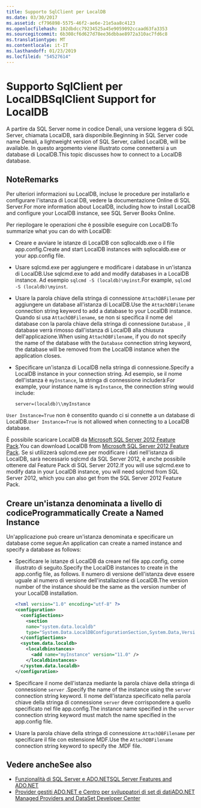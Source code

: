 ```yaml
---
title: Supporto SqlClient per LocalDB
ms.date: 03/30/2017
ms.assetid: cf796898-5575-46f2-ae6e-21e5aa8c4123
ms.openlocfilehash: 102dbdcc79234525a45e9059092ccaad63fa3353
ms.sourcegitcommit: 6b308cf6d627d78ee36dbbae8972a310ac7fd6c8
ms.translationtype: MT
ms.contentlocale: it-IT
ms.lasthandoff: 01/23/2019
ms.locfileid: "54527614"
---
```

# <a name="sqlclient-support-for-localdb"></a><span data-ttu-id="879f6-102">Supporto SqlClient per LocalDB</span><span class="sxs-lookup"><span data-stu-id="879f6-102">SqlClient Support for LocalDB</span></span>
<span data-ttu-id="879f6-103">A partire da SQL Server nome in codice Denali, una versione leggera di SQL Server, chiamata LocalDB, sarà disponibile.</span><span class="sxs-lookup"><span data-stu-id="879f6-103">Beginning in SQL Server code name Denali, a lightweight version of SQL Server, called LocalDB, will be available.</span></span> <span data-ttu-id="879f6-104">In questo argomento viene illustrato come connettersi a un database di LocalDB.</span><span class="sxs-lookup"><span data-stu-id="879f6-104">This topic discusses how to connect to a LocalDB database.</span></span>  
  
## <a name="remarks"></a><span data-ttu-id="879f6-105">Note</span><span class="sxs-lookup"><span data-stu-id="879f6-105">Remarks</span></span>  
 <span data-ttu-id="879f6-106">Per ulteriori informazioni su LocalDB, incluse le procedure per installarlo e configurare l'istanza di Local DB, vedere la documentazione Online di SQL Server.</span><span class="sxs-lookup"><span data-stu-id="879f6-106">For more information about LocalDB, including how to install LocalDB and configure your LocalDB instance, see SQL Server Books Online.</span></span>  
  
 <span data-ttu-id="879f6-107">Per riepilogare le operazioni che è possibile eseguire con LocalDB:</span><span class="sxs-lookup"><span data-stu-id="879f6-107">To summarize what you can do with LocalDB:</span></span>  
  
-   <span data-ttu-id="879f6-108">Creare e avviare le istanze di LocalDB con sqllocaldb.exe o il file app.config.</span><span class="sxs-lookup"><span data-stu-id="879f6-108">Create and start LocalDB instances with sqllocaldb.exe or your app.config file.</span></span>  
  
-   <span data-ttu-id="879f6-109">Usare sqlcmd.exe per aggiungere e modificare i database in un'istanza di LocalDB.</span><span class="sxs-lookup"><span data-stu-id="879f6-109">Use sqlcmd.exe to add and modify databases in a LocalDB instance.</span></span> <span data-ttu-id="879f6-110">Ad esempio `sqlcmd -S (localdb)\myinst`.</span><span class="sxs-lookup"><span data-stu-id="879f6-110">For example, `sqlcmd -S (localdb)\myinst`.</span></span>  
  
-   <span data-ttu-id="879f6-111">Usare la parola chiave della stringa di connessione `AttachDBFilename` per aggiungere un database all'istanza di LocalDB.</span><span class="sxs-lookup"><span data-stu-id="879f6-111">Use the `AttachDBFilename` connection string keyword to add a database to your LocalDB instance.</span></span> <span data-ttu-id="879f6-112">Quando si usa `AttachDBFilename`, se non si specifica il nome del database con la parola chiave della stringa di connessione `Database` , il database verrà rimosso dall'istanza di LocalDB alla chiusura dell'applicazione.</span><span class="sxs-lookup"><span data-stu-id="879f6-112">When using `AttachDBFilename`, if you do not specify the name of the database with the `Database` connection string keyword, the database will be removed from the LocalDB instance when the application closes.</span></span>  
  
-   <span data-ttu-id="879f6-113">Specificare un'istanza di LocalDB nella stringa di connessione.</span><span class="sxs-lookup"><span data-stu-id="879f6-113">Specify a LocalDB instance in your connection string.</span></span> <span data-ttu-id="879f6-114">Ad esempio, se il nome dell'istanza è `myInstance`, la stringa di connessione includerà:</span><span class="sxs-lookup"><span data-stu-id="879f6-114">For example, your instance name is `myInstance`, the connection string would include:</span></span>  
  
    ```  
    server=(localdb)\\myInstance  
    ```  
  
 <span data-ttu-id="879f6-115">`User Instance=True` non è consentito quando ci si connette a un database di LocalDB.</span><span class="sxs-lookup"><span data-stu-id="879f6-115">`User Instance=True` is not allowed when connecting to a LocalDB database.</span></span>  
  
 <span data-ttu-id="879f6-116">È possibile scaricare LocalDB da [Microsoft SQL Server 2012 Feature Pack](https://www.microsoft.com/download/en/details.aspx?id=29065).</span><span class="sxs-lookup"><span data-stu-id="879f6-116">You can download LocalDB from [Microsoft SQL Server 2012 Feature Pack](https://www.microsoft.com/download/en/details.aspx?id=29065).</span></span> <span data-ttu-id="879f6-117">Se si utilizzerà sqlcmd.exe per modificare i dati nell'istanza di LocalDB, sarà necessario sqlcmd da SQL Server 2012, è anche possibile ottenere dal Feature Pack di SQL Server 2012.</span><span class="sxs-lookup"><span data-stu-id="879f6-117">If you will use sqlcmd.exe to modify data in your LocalDB instance, you will need sqlcmd from SQL Server 2012, which you can also get from the SQL Server 2012 Feature Pack.</span></span>  
  
## <a name="programmatically-create-a-named-instance"></a><span data-ttu-id="879f6-118">Creare un'istanza denominata a livello di codice</span><span class="sxs-lookup"><span data-stu-id="879f6-118">Programmatically Create a Named Instance</span></span>  
 <span data-ttu-id="879f6-119">Un'applicazione può creare un'istanza denominata e specificare un database come segue:</span><span class="sxs-lookup"><span data-stu-id="879f6-119">An application can create a named instance and specify a database as follows:</span></span>  
  
-   <span data-ttu-id="879f6-120">Specificare le istanze di LocalDB da creare nel file app.config, come illustrato di seguito.</span><span class="sxs-lookup"><span data-stu-id="879f6-120">Specify the LocalDB instances to create in the app.config file, as follows.</span></span>  <span data-ttu-id="879f6-121">Il numero di versione dell'istanza deve essere uguale al numero di versione dell'installazione di LocalDB.</span><span class="sxs-lookup"><span data-stu-id="879f6-121">The version number of the instance should be the same as the version number of your LocalDB installation.</span></span>  
  
    ```xml  
    <?xml version="1.0" encoding="utf-8" ?>  
    <configuration>  
      <configSections>  
        <section  
        name="system.data.localdb"  
        type="System.Data.LocalDBConfigurationSection,System.Data,Version=4.0.0.0,Culture=neutral,PublicKeyToken=b77a5c561934e089"/>  
      </configSections>  
      <system.data.localdb>  
        <localdbinstances>  
          <add name="myInstance" version="11.0" />  
        </localdbinstances>  
      </system.data.localdb>  
    </configuration>  
    ```  
  
-   <span data-ttu-id="879f6-122">Specificare il nome dell'istanza mediante la parola chiave della stringa di connessione `server` .</span><span class="sxs-lookup"><span data-stu-id="879f6-122">Specify the name of the instance using the `server` connection string keyword.</span></span>  <span data-ttu-id="879f6-123">Il nome dell'istanza specificato nella parola chiave della stringa di connessione `server` deve corrispondere a quello specificato nel file app.config.</span><span class="sxs-lookup"><span data-stu-id="879f6-123">The instance name specified in the `server` connection string keyword must match the name specified in the app.config file.</span></span>  
  
-   <span data-ttu-id="879f6-124">Usare la parola chiave della stringa di connessione `AttachDBFilename` per specificare il file con estensione MDF.</span><span class="sxs-lookup"><span data-stu-id="879f6-124">Use the `AttachDBFilename` connection string keyword to specify the .MDF file.</span></span>  
  
## <a name="see-also"></a><span data-ttu-id="879f6-125">Vedere anche</span><span class="sxs-lookup"><span data-stu-id="879f6-125">See also</span></span>
- [<span data-ttu-id="879f6-126">Funzionalità di SQL Server e ADO.NET</span><span class="sxs-lookup"><span data-stu-id="879f6-126">SQL Server Features and ADO.NET</span></span>](../../../../../docs/framework/data/adonet/sql/sql-server-features-and-adonet.md)
- [<span data-ttu-id="879f6-127">Provider gestiti ADO.NET e Centro per sviluppatori di set di dati</span><span class="sxs-lookup"><span data-stu-id="879f6-127">ADO.NET Managed Providers and DataSet Developer Center</span></span>](https://go.microsoft.com/fwlink/?LinkId=217917)

